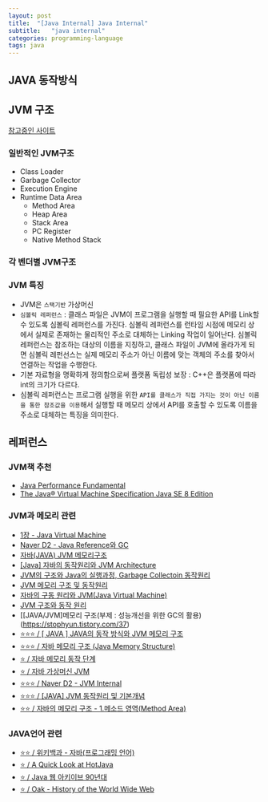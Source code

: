 ```yaml
---
layout: post
title:  "[Java Internal] Java Internal"
subtitle:   "java internal"
categories: programming-language
tags: java
---
```

## JAVA 동작방식


## JVM 구조

[참고중인 사이트](https://thinkground.studio/%EC%9E%90%EB%B0%94-%EB%A9%94%EB%AA%A8%EB%A6%AC-%EA%B5%AC%EC%A1%B0-java-memory-structure/)
### 일반적인 JVM구조
- Class Loader
- Garbage Collector
- Execution Engine
- Runtime Data Area
	- Method Area
	- Heap Area
	- Stack Area
	- PC Register
	- Native Method Stack

### 각 벤더별 JVM구조

### JVM 특징
- JVM은 `스택기반` 가상머신
- `심볼릭 레퍼런스` : 클래스 파일은 JVM이 프로그램을 실행할 때 필요한 API를 Link할 수 있도록 심볼릭 레퍼런스를 가진다.  심볼릭 레퍼런스를 런타임 시점에 메모리 상에서 실제로 존재하는 물리적인 주소로 대체하는 Linking 작업이 일어난다. 심볼릭 레퍼런스는 참조하는 대상의 이름을 지칭하고, 클래스 파일이 JVM에 올라가게 되면 심볼릭 레펀선스는 실제 메모리 주소가 아닌 이름에 맞는 객체의 주소를 찾아서 연결하는 작업을 수행한다. 
 - 기본 자료형을 명확하게 정의함으로써 플랫폼 독립성 보장 : C++은 플랫폼에 따라 int의 크기가 다르다.
- 심볼릭 레퍼런스는 프로그램 실행을 위한 `API를 클래스가 직접 가지는 것이 아닌 이름을 통한 참조값을 이용`해서 실행할 때 메모리 상에서 API를 호출할 수 있도록 이름을 주소로 대체하는 특징을 의미한다.

## 레퍼런스
### JVM책 추천
- [Java Performance Fundamental](http://www.yes24.com/Product/Goods/3577335)
- [The Java® Virtual Machine Specification Java SE 8 Edition](https://docs.oracle.com/javase/specs/jvms/se8/html/)

### JVM과 메모리 관련
- [1장 - Java Virtual Machine](https://www.slipp.net/wiki/pages/viewpage.action?pageId=8880250)
- [Naver D2 - Java Reference와 GC](https://d2.naver.com/helloworld/329631)
- [자바(JAVA) JVM 메모리구조](https://freestrokes.tistory.com/63)
- [[Java] 자바의 동작원리와 JVM Architecture](https://dev-donghwan.tistory.com/6)
- [JVM의 구조와 Java의 실행과정, Garbage Collectoin 동작원리](https://codeinlife.tistory.com/40)
- [JVM 메모리 구조 및 동작원리](https://move02.github.io/articles/2019-06/JVM-%EC%A0%95%EB%A6%AC)
- [자바의 구동 원리와 JVM(Java Virtual Machine)](https://gbsb.tistory.com/2)
- [JVM 구조와 동작 원리](https://doll6777.github.io/android/2020/02/17/about-jvm/)
- [[JAVA/JVM]메모리 구조(부제 :  성능개선을 위한 GC의 활용)(https://stophyun.tistory.com/37)
- [⭐⭐⭐ / [ JAVA ] JAVA의 동작 방식와 JVM 메모리 구조](https://gyubgyub.tistory.com/m/68?category=896977)
- [⭐⭐⭐ / 자바 메모리 구조 (Java Memory Structure)](https://thinkground.studio/%EC%9E%90%EB%B0%94-%EB%A9%94%EB%AA%A8%EB%A6%AC-%EA%B5%AC%EC%A1%B0-java-memory-structure/)
- [⭐ / 자바 메모리 동작 단계](https://pinkcolor.tistory.com/17)
- [⭐ / 자바 가상머신 JVM](https://lkhlkh23.tistory.com/100)
- [⭐⭐⭐ / Naver D2 - JVM Internal](https://d2.naver.com/helloworld/1230)
- [⭐⭐⭐ / [JAVA] JVM 동작원리 및 기본개념](https://steady-snail.tistory.com/67)
- [⭐⭐ / 자바의 메모리 구조 - 1.메소드 영역(Method Area)](https://blog.wanzargen.me/16)

### JAVA언어 관련
- [⭐⭐ / 위키백과 - 자바(프로그래밍 언어)](https://ko.wikipedia.org/wiki/%EC%9E%90%EB%B0%94_(%ED%94%84%EB%A1%9C%EA%B7%B8%EB%9E%98%EB%B0%8D_%EC%96%B8%EC%96%B4))
- [⭐ / A Quick Look at HotJava](http://www.scoug.com/os24u/2001/hotjava.html)
- [⭐ / Java 웹 아키이브 90년대](https://web.archive.org/web/19990225142530/http://www.java.sun.com/)
- [⭐ / Oak - History of the World Wide Web](https://ei.cs.vt.edu/book/chap1/java_hist.html)


